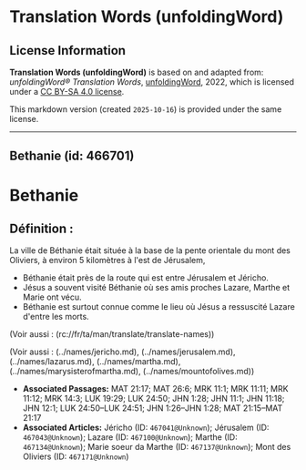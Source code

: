 # Translation Words (unfoldingWord)

## License Information

**Translation Words (unfoldingWord)** is based on and adapted from: _unfoldingWord® Translation Words_, [unfoldingWord](https://unfoldingword.org/utw), 2022, which is licensed under a [CC BY-SA 4.0 license](https://creativecommons.org/licenses/by-sa/4.0/legalcode.en).

This markdown version (created `2025-10-16`) is provided under the same license.



--------------------------------

## Bethanie (id: 466701)

Bethanie
========

Définition :
------------

La ville de Béthanie était située à la base de la pente orientale du mont des Oliviers, à environ 5 kilomètres à l'est de Jérusalem,

* Béthanie était près de la route qui est entre Jérusalem et Jéricho.
* Jésus a souvent visité Béthanie où ses amis proches Lazare, Marthe et Marie ont vécu.
* Béthanie est surtout connue comme le lieu où Jésus a ressuscité Lazare d'entre les morts.

(Voir aussi : (rc://fr/ta/man/translate/translate\-names))

(Voir aussi : (../names/jericho.md), (../names/jerusalem.md), (../names/lazarus.md), (../names/martha.md), (../names/marysisterofmartha.md), (../names/mountofolives.md))

* **Associated Passages:** MAT 21:17; MAT 26:6; MRK 11:1; MRK 11:11; MRK 11:12; MRK 14:3; LUK 19:29; LUK 24:50; JHN 1:28; JHN 11:1; JHN 11:18; JHN 12:1; LUK 24:50–LUK 24:51; JHN 1:26–JHN 1:28; MAT 21:15–MAT 21:17
* **Associated Articles:** Jéricho (ID: `467041@Unknown`); Jérusalem (ID: `467043@Unknown`); Lazare (ID: `467100@Unknown`); Marthe (ID: `467134@Unknown`); Marie soeur da Marthe (ID: `467137@Unknown`); Mont des Oliviers (ID: `467171@Unknown`)

